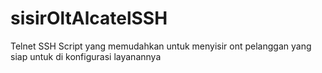 # sisirOltAlcatelSSH

Telnet SSH 
Script yang memudahkan untuk menyisir ont pelanggan yang siap untuk di konfigurasi layanannya
